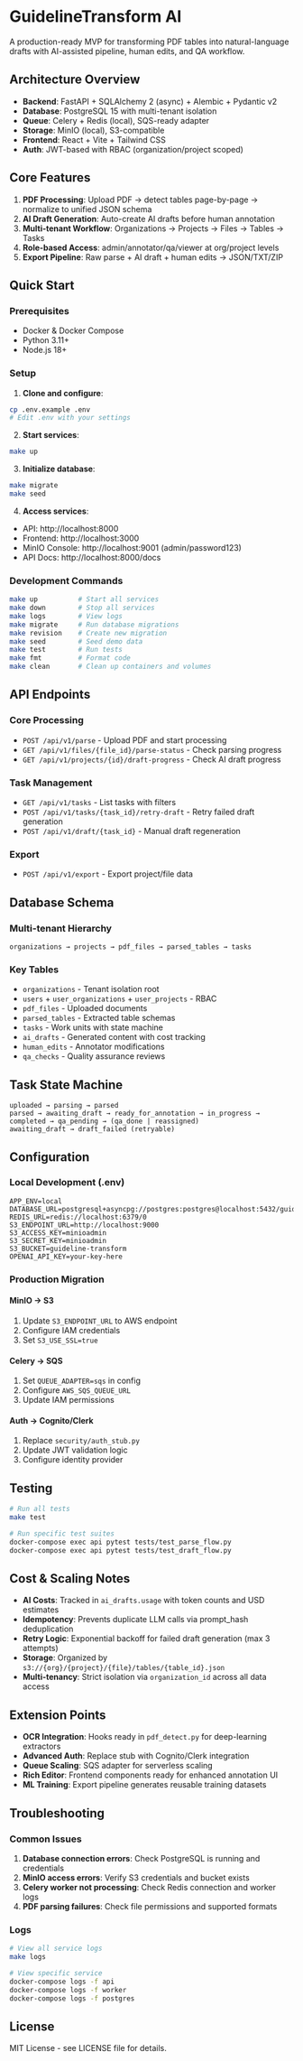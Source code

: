 # GuidelineTransform AI

A production-ready MVP for transforming PDF tables into natural-language drafts with AI-assisted pipeline, human edits, and QA workflow.

## Architecture Overview

- **Backend**: FastAPI + SQLAlchemy 2 (async) + Alembic + Pydantic v2
- **Database**: PostgreSQL 15 with multi-tenant isolation
- **Queue**: Celery + Redis (local), SQS-ready adapter
- **Storage**: MinIO (local), S3-compatible
- **Frontend**: React + Vite + Tailwind CSS
- **Auth**: JWT-based with RBAC (organization/project scoped)

## Core Features

1. **PDF Processing**: Upload PDF → detect tables page-by-page → normalize to unified JSON schema
2. **AI Draft Generation**: Auto-create AI drafts before human annotation
3. **Multi-tenant Workflow**: Organizations → Projects → Files → Tables → Tasks
4. **Role-based Access**: admin/annotator/qa/viewer at org/project levels
5. **Export Pipeline**: Raw parse + AI draft + human edits → JSON/TXT/ZIP

## Quick Start

### Prerequisites

- Docker & Docker Compose
- Python 3.11+
- Node.js 18+

### Setup

1. **Clone and configure**:
```bash
cp .env.example .env
# Edit .env with your settings
```

2. **Start services**:
```bash
make up
```

3. **Initialize database**:
```bash
make migrate
make seed
```

4. **Access services**:
- API: http://localhost:8000
- Frontend: http://localhost:3000
- MinIO Console: http://localhost:9001 (admin/password123)
- API Docs: http://localhost:8000/docs

### Development Commands

```bash
make up          # Start all services
make down        # Stop all services
make logs        # View logs
make migrate     # Run database migrations
make revision    # Create new migration
make seed        # Seed demo data
make test        # Run tests
make fmt         # Format code
make clean       # Clean up containers and volumes
```

## API Endpoints

### Core Processing
- `POST /api/v1/parse` - Upload PDF and start processing
- `GET /api/v1/files/{file_id}/parse-status` - Check parsing progress
- `GET /api/v1/projects/{id}/draft-progress` - Check AI draft progress

### Task Management
- `GET /api/v1/tasks` - List tasks with filters
- `POST /api/v1/tasks/{task_id}/retry-draft` - Retry failed draft generation
- `POST /api/v1/draft/{task_id}` - Manual draft regeneration

### Export
- `POST /api/v1/export` - Export project/file data

## Database Schema

### Multi-tenant Hierarchy
```
organizations → projects → pdf_files → parsed_tables → tasks
```

### Key Tables
- `organizations` - Tenant isolation root
- `users` + `user_organizations` + `user_projects` - RBAC
- `pdf_files` - Uploaded documents
- `parsed_tables` - Extracted table schemas
- `tasks` - Work units with state machine
- `ai_drafts` - Generated content with cost tracking
- `human_edits` - Annotator modifications
- `qa_checks` - Quality assurance reviews

## Task State Machine

```
uploaded → parsing → parsed
parsed → awaiting_draft → ready_for_annotation → in_progress → completed → qa_pending → (qa_done | reassigned)
awaiting_draft → draft_failed (retryable)
```

## Configuration

### Local Development (.env)
```env
APP_ENV=local
DATABASE_URL=postgresql+asyncpg://postgres:postgres@localhost:5432/guideline_transform
REDIS_URL=redis://localhost:6379/0
S3_ENDPOINT_URL=http://localhost:9000
S3_ACCESS_KEY=minioadmin
S3_SECRET_KEY=minioadmin
S3_BUCKET=guideline-transform
OPENAI_API_KEY=your-key-here
```

### Production Migration

#### MinIO → S3
1. Update `S3_ENDPOINT_URL` to AWS endpoint
2. Configure IAM credentials
3. Set `S3_USE_SSL=true`

#### Celery → SQS
1. Set `QUEUE_ADAPTER=sqs` in config
2. Configure `AWS_SQS_QUEUE_URL`
3. Update IAM permissions

#### Auth → Cognito/Clerk
1. Replace `security/auth_stub.py`
2. Update JWT validation logic
3. Configure identity provider

## Testing

```bash
# Run all tests
make test

# Run specific test suites
docker-compose exec api pytest tests/test_parse_flow.py
docker-compose exec api pytest tests/test_draft_flow.py
```

## Cost & Scaling Notes

- **AI Costs**: Tracked in `ai_drafts.usage` with token counts and USD estimates
- **Idempotency**: Prevents duplicate LLM calls via prompt_hash deduplication
- **Retry Logic**: Exponential backoff for failed draft generation (max 3 attempts)
- **Storage**: Organized by `s3://{org}/{project}/{file}/tables/{table_id}.json`
- **Multi-tenancy**: Strict isolation via `organization_id` across all data access

## Extension Points

- **OCR Integration**: Hooks ready in `pdf_detect.py` for deep-learning extractors
- **Advanced Auth**: Replace stub with Cognito/Clerk integration
- **Queue Scaling**: SQS adapter for serverless scaling
- **Rich Editor**: Frontend components ready for enhanced annotation UI
- **ML Training**: Export pipeline generates reusable training datasets

## Troubleshooting

### Common Issues

1. **Database connection errors**: Check PostgreSQL is running and credentials
2. **MinIO access errors**: Verify S3 credentials and bucket exists
3. **Celery worker not processing**: Check Redis connection and worker logs
4. **PDF parsing failures**: Check file permissions and supported formats

### Logs

```bash
# View all service logs
make logs

# View specific service
docker-compose logs -f api
docker-compose logs -f worker
docker-compose logs -f postgres
```

## License

MIT License - see LICENSE file for details. 